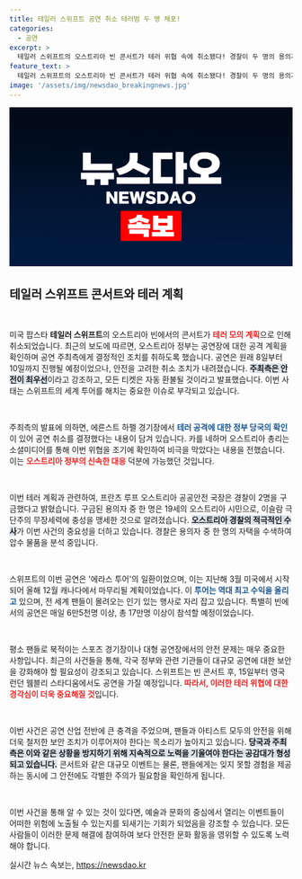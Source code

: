 ```yaml
---
title: 테일러 스위프트 공연 취소 테러범 두 명 체포!
categories:
  - 공연
excerpt: >
  테일러 스위프트의 오스트리아 빈 콘서트가 테러 위협 속에 취소됐다! 경찰이 두 명의 용의자를 체포하며 비극을 막았고, 팬들의 안전을 위해 공연은 자동 환불된다.
feature_text: >
  테일러 스위프트의 오스트리아 빈 콘서트가 테러 위협 속에 취소됐다! 경찰이 두 명의 용의자를 체포하며 비극을 막았고, 팬들의 안전을 위해 공연은 자동 환불된다.
image: '/assets/img/newsdao_breakingnews.jpg'
---
```


<p><img src="/assets/img/newsdao_breakingnews.jpg" alt="flaretime 속보" /></p>

<h2 data-ke-size="size26">테일러 스위프트 콘서트와 테러 계획</h2>

<p data-ke-size="size16">&nbsp;</p>

<p>미국 팝스타 <b>테일러 스위프트</b>의 오스트리아 빈에서의 콘서트가 <b><span style="color: #ee2323;">테러 모의 계획</span></b>으로 인해 취소되었습니다. 최근의 보도에 따르면, 오스트리아 정부는 공연장에 대한 공격 계획을 확인하며 공연 주최측에게 결정적인 조치를 취하도록 했습니다. 공연은 원래 8일부터 10일까지 진행될 예정이었으나, 안전을 고려한 취소 조치가 내려졌습니다. <b><span style="background-color: #21538527;">주최측은 안전이 최우선</span></b>이라고 강조하고, 모든 티켓은 자동 환불될 것이라고 발표했습니다. 이번 사태는 스위프트의 세계 투어를 해치는 중요한 이슈로 부각되고 있습니다. </p>

<p data-ke-size="size16">&nbsp;</p>

<p>주최측의 발표에 의하면, 에른스트 하펠 경기장에서 <b><span style="color: #1a5490;">테러 공격에 대한 정부 당국의 확인</span></b>이 있어 공연 취소를 결정했다는 내용이 담겨 있습니다. 카를 네하머 오스트리아 총리는 소셜미디어를 통해 이번 위협을 조기에 확인하여 비극을 막았다는 내용을 전했습니다. 이는 <b><span style="color: #ee2323;">오스트리아 정부의 신속한 대응</span></b> 덕분에 가능했던 것입니다. </p>

<p data-ke-size="size16">&nbsp;</p>

<p>이번 테러 계획과 관련하여, 프란츠 루프 오스트리아 공공안전 국장은 경찰이 2명을 구금했다고 밝혔습니다. 구금된 용의자 중 한 명은 19세의 오스트리아 시민으로, 이슬람 극단주의 무장세력에 충성을 맹세한 것으로 알려졌습니다. <b><span style="background-color: #21538527;">오스트리아 경찰의 적극적인 수사</span></b>가 이번 사건의 중요성을 더하고 있습니다. 경찰은 용의자 중 한 명의 자택을 수색하여 압수 물품을 분석 중입니다.</p>

<p data-ke-size="size16">&nbsp;</p>

<p>스위프트의 이번 공연은 '에라스 투어'의 일환이었으며, 이는 지난해 3월 미국에서 시작되어 올해 12월 캐나다에서 마무리될 계획이었습니다. 이 <b><span style="color: #1a5490;">투어는 역대 최고 수익을 올리고</span></b> 있으며, 전 세계 팬들이 몰려오는 인기 있는 행사로 자리 잡고 있습니다. 특별히 빈에서의 공연은 매일 6만5천명 이상, 총 17만명 이상이 참석할 예정이었습니다. </p>

<p data-ke-size="size16">&nbsp;</p>

<p>평소 팬들로 북적이는 스포츠 경기장이나 대형 공연장에서의 안전 문제는 매우 중요한 사항입니다. 최근의 사건들을 통해, 각국 정부와 관련 기관들이 대규모 공연에 대한 보안을 강화해야 할 필요성이 강조되고 있습니다. 스위프트는 빈 콘서트 후, 15일부터 영국 런던 웸블리 스타디움에서도 공연을 가질 예정입니다. <b><span style="color: #ee2323;">따라서, 이러한 테러 위협에 대한 경각심이 더욱 중요해질 것</span></b>입니다. </p>

<p data-ke-size="size16">&nbsp;</p>

<p>이번 사건은 공연 산업 전반에 큰 충격을 주었으며, 팬들과 아티스트 모두의 안전을 위해 더욱 철저한 보안 조치가 이루어져야 한다는 목소리가 높아지고 있습니다. <b><span style="background-color: #21538527;">당국과 주최측은 이와 같은 상황을 방지하기 위해 지속적으로 노력을 기울여야 한다는 공감대가 형성되고 있습니다.</span></b> 콘서트와 같은 대규모 이벤트는 물론, 팬들에게는 잊지 못할 경험을 제공하는 동시에 그 안전에도 각별한 주의가 필요함을 확인하게 됩니다. </p>

<p data-ke-size="size16">&nbsp;</p>

<p>이번 사건을 통해 알 수 있는 것이 있다면, 예술과 문화의 중심에서 열리는 이벤트들이 어떠한 위험에 노출될 수 있는지를 되새기는 기회가 되었음을 강조할 수 있습니다. 모든 사람들이 이러한 문제 해결에 참여하여 보다 안전한 문화 활동을 영위할 수 있도록 노력해야 합니다.</p>
실시간 뉴스 속보는, <a href="https://newsdao.kr" rel="dofollow">https://newsdao.kr</a>


